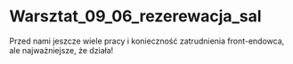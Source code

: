 # Warsztat_09_06_rezerewacja_sal


Przed nami jeszcze wiele pracy i konieczność zatrudnienia front-endowca, ale najważniejsze, że działa!
